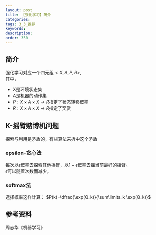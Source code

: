 ```yaml
---
layout: post
title: 【强化学习】简介
categories:
tags: 3_3_推荐
keywords:
description:
order: 350
---
```


## 简介

强化学习对应一个四元组$<X,A,P,R>$,  
其中，
- X是环境状态集  
- A是机器的动作集
- $P:X\times A\times X \to R$指定了状态转移概率
- $R:X\times A\times X \to R$指定了奖赏

## K-摇臂赌博机问题

探索与利用是矛盾的，有些算法来折中这个矛盾

### epsilon-贪心法
每次以$\epsilon$概率去探索其他摇臂，以$1-\epsilon$概率去摇当前最好的摇臂。  
$\epsilon$可以随着次数而减少。  

### softmax法
选择概率这样计算：
$P(k)=\dfrac{\exp(Q_k)}{\sum\limits_k \exp(Q_k)}$

## 参考资料
周志华《机器学习》
